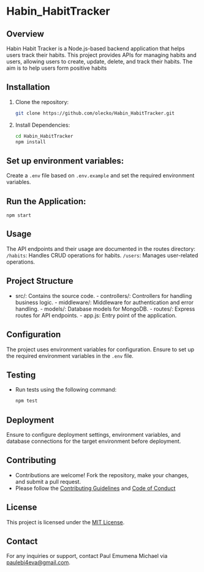 # Habin_HabitTracker

## Overview

Habin Habit Tracker is a Node.js-based backend application that helps users track their habits. This project provides APIs for managing habits and users, allowing users to create, update, delete, and track their habits. The aim is to help users form positive habits

## Installation

1. Clone the repository:

   ```bash
   git clone https://github.com/olecko/Habin_HabitTracker.git
   ```
2. Install Dependencies:

   ```bash
   cd Habin_HabitTracker
   npm install
   ```
## Set up environment variables:

Create a `.env` file based on ```.env.example``` and set the required environment variables.

## Run the Application:

   ```npm start```

## Usage

The API endpoints and their usage are documented in the routes directory:
   `/habits`: Handles CRUD operations for habits.
   `/users`: Manages user-related operations.

## Project Structure

   * src/: Contains the source code.
           - controllers/: Controllers for handling business logic.
           - middleware/: Middleware for authentication and error handling.
           - models/: Database models for MongoDB.
           - routes/: Express routes for API endpoints.
           - app.js: Entry point of the application.

## Configuration

The project uses environment variables for configuration. Ensure to set up the required environment variables in the `.env` file.

## Testing

* Run tests using the following command:
   ```bash
   npm test
   ```

## Deployment

Ensure to configure deployment settings, environment variables, and database connections for the target environment before deployment.

## Contributing

* Contributions are welcome! Fork the repository, make your changes, and submit a pull request.
* Please follow the [Contributing Guidelines](./CONTRIBUTING.md) and [Code of Conduct](./CODE_OF_CONDUCT.md)

## License
This project is licensed under the [MIT License](./LICENSE).

## Contact
For any inquiries or support, contact Paul Emumena Michael via paulebi4eva@gmail.com.
